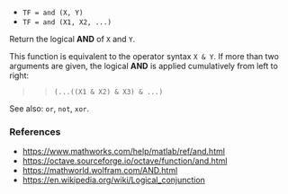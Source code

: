 - `TF = and (X, Y)`
- `TF = and (X1, X2, ...)`

Return the logical **AND** of `X` and `Y`.

This function is equivalent to the operator syntax `X & Y`. If more than two
arguments are given, the logical **AND** is applied cumulatively from left to
right:

> > `(...((X1 & X2) & X3) & ...)`

See also: `or`, `not`, `xor`.

### References

- https://www.mathworks.com/help/matlab/ref/and.html
- https://octave.sourceforge.io/octave/function/and.html
- https://mathworld.wolfram.com/AND.html
- https://en.wikipedia.org/wiki/Logical_conjunction
